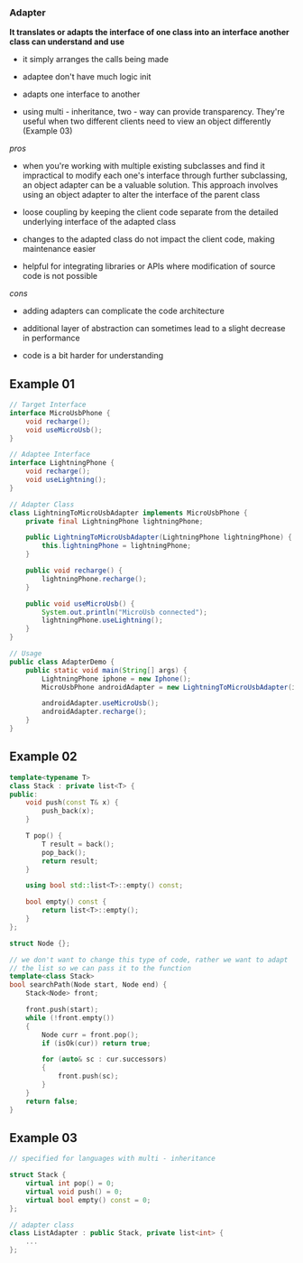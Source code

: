 ### Adapter ###

**It translates or adapts the interface of one class into an interface another class can understand and use**

+ it simply arranges the calls being made

+ adaptee don't have much logic init

+ adapts one interface to another

+ using multi - inheritance, two - way can provide transparency. They're useful when two different clients need to view an object differently (Example 03)

*pros*

+ when you're working with multiple existing subclasses and find it impractical to modify each one's interface through further subclassing, an object adapter can be a valuable solution. This approach involves using an object adapter to alter the interface of the parent class

+  loose coupling by keeping the client code separate from the detailed underlying interface of the adapted class

+ changes to the adapted class do not impact the client code, making maintenance easier

+ helpful for integrating libraries or APIs where modification of source code is not possible

*cons*

+ adding adapters can complicate the code architecture

+ additional layer of abstraction can sometimes lead to a slight decrease in performance

+ code is a bit harder for understanding

## Example 01 ###

```java
// Target Interface
interface MicroUsbPhone {
    void recharge();
    void useMicroUsb();
}

// Adaptee Interface
interface LightningPhone {
    void recharge();
    void useLightning();
}

// Adapter Class
class LightningToMicroUsbAdapter implements MicroUsbPhone {
    private final LightningPhone lightningPhone;

    public LightningToMicroUsbAdapter(LightningPhone lightningPhone) {
        this.lightningPhone = lightningPhone;
    }

    public void recharge() {
        lightningPhone.recharge();
    }

    public void useMicroUsb() {
        System.out.println("MicroUsb connected");
        lightningPhone.useLightning();
    }
}

// Usage
public class AdapterDemo {
    public static void main(String[] args) {
        LightningPhone iphone = new Iphone();
        MicroUsbPhone androidAdapter = new LightningToMicroUsbAdapter(iphone);

        androidAdapter.useMicroUsb();
        androidAdapter.recharge();
    }
}
```

## Example 02 ###

```c++
template<typename T>
class Stack : private list<T> {
public:
	void push(const T& x) {
		push_back(x);
	}

	T pop() {
		T result = back();
		pop_back();
		return result;
	}

	using bool std::list<T>::empty() const;

	bool empty() const {
		return list<T>::empty();
	}
};

struct Node {};

// we don't want to change this type of code, rather we want to adapt 
// the list so we can pass it to the function
template<class Stack>
bool searchPath(Node start, Node end) {
	Stack<Node> front;

	front.push(start);
	while (!front.empty())
	{
		Node curr = front.pop();
		if (isOk(cur)) return true;

		for (auto& sc : cur.successors)
		{
			front.push(sc);
		}
	}
	return false;
}
```

## Example 03 ##

```c++
// specified for languages with multi - inheritance

struct Stack {
	virtual int pop() = 0;
	virtual void push() = 0;
	virtual bool empty() const = 0;
};

// adapter class
class ListAdapter : public Stack, private list<int> {
	...
};
```
